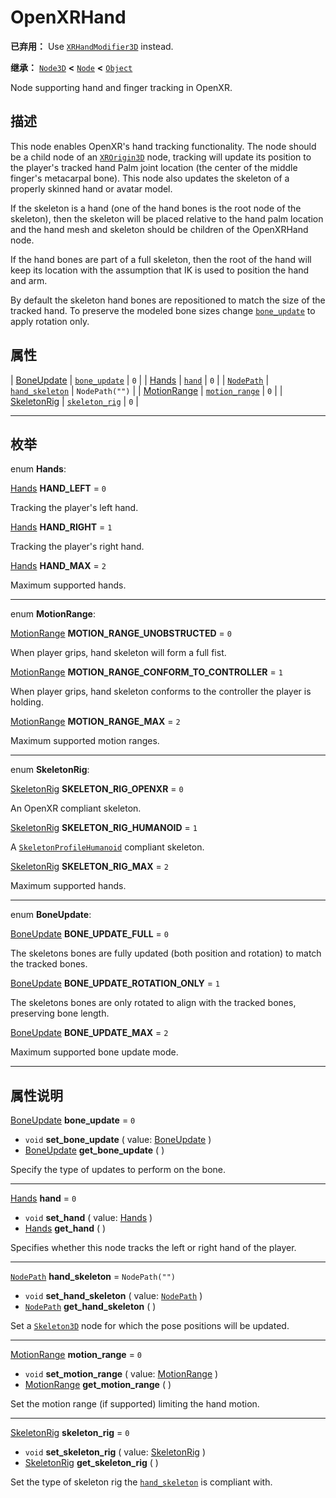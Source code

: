 <!-- ⚠ 请勿编辑本文件 ⚠ -->
<!-- 本文档使用脚本从 WeDot 引擎源码仓库生成。 -->
<!-- 生成脚本：https://github.com/WeDot-Engine/WeDot/tree/4.3/doc/tools/make_md.py； -->
<!-- 原文件：https://github.com/WeDot-Engine/WeDot/tree/4.3/modules/openxr/doc_classes/OpenXRHand.xml。 -->

<div id="_class_openxrhand"></div>

# OpenXRHand

**已弃用：** Use [`XRHandModifier3D`](class_xrhandmodifier3d.md) instead.

**继承：** [`Node3D`](class_node3d.md) **<** [`Node`](class_node.md) **<** [`Object`](class_object.md)

Node supporting hand and finger tracking in OpenXR.

## 描述

This node enables OpenXR's hand tracking functionality. The node should be a child node of an [`XROrigin3D`](class_xrorigin3d.md) node, tracking will update its position to the player's tracked hand Palm joint location (the center of the middle finger's metacarpal bone). This node also updates the skeleton of a properly skinned hand or avatar model.

If the skeleton is a hand (one of the hand bones is the root node of the skeleton), then the skeleton will be placed relative to the hand palm location and the hand mesh and skeleton should be children of the OpenXRHand node.

If the hand bones are part of a full skeleton, then the root of the hand will keep its location with the assumption that IK is used to position the hand and arm.

By default the skeleton hand bones are repositioned to match the size of the tracked hand. To preserve the modeled bone sizes change [`bone_update`](#class_openxrhand_property_bone_update) to apply rotation only.

## 属性

| [BoneUpdate](#enum_openxrhand_boneupdate)   | [`bone_update`](#class_openxrhand_property_bone_update)     | ``0``            |
| [Hands](#enum_openxrhand_hands)             | [`hand`](#class_openxrhand_property_hand)                   | ``0``            |
| [`NodePath`](class_nodepath.md)             | [`hand_skeleton`](#class_openxrhand_property_hand_skeleton) | ``NodePath("")`` |
| [MotionRange](#enum_openxrhand_motionrange) | [`motion_range`](#class_openxrhand_property_motion_range)   | ``0``            |
| [SkeletonRig](#enum_openxrhand_skeletonrig) | [`skeleton_rig`](#class_openxrhand_property_skeleton_rig)   | ``0``            |

<!-- rst-class:: classref-section-separator -->

---

## 枚举

<div id="_class_enum_openxrhand_hands"></div>

enum **Hands**: <div id="enum_openxrhand_hands"></div>

<div id="_class_openxrhand_constant_hand_left"></div>

[Hands](#enum_openxrhand_hands) **HAND_LEFT** = ``0``

Tracking the player's left hand.

<div id="_class_openxrhand_constant_hand_right"></div>

[Hands](#enum_openxrhand_hands) **HAND_RIGHT** = ``1``

Tracking the player's right hand.

<div id="_class_openxrhand_constant_hand_max"></div>

[Hands](#enum_openxrhand_hands) **HAND_MAX** = ``2``

Maximum supported hands.

<!-- rst-class:: classref-item-separator -->

---

<div id="_class_enum_openxrhand_motionrange"></div>

enum **MotionRange**: <div id="enum_openxrhand_motionrange"></div>

<div id="_class_openxrhand_constant_motion_range_unobstructed"></div>

[MotionRange](#enum_openxrhand_motionrange) **MOTION_RANGE_UNOBSTRUCTED** = ``0``

When player grips, hand skeleton will form a full fist.

<div id="_class_openxrhand_constant_motion_range_conform_to_controller"></div>

[MotionRange](#enum_openxrhand_motionrange) **MOTION_RANGE_CONFORM_TO_CONTROLLER** = ``1``

When player grips, hand skeleton conforms to the controller the player is holding.

<div id="_class_openxrhand_constant_motion_range_max"></div>

[MotionRange](#enum_openxrhand_motionrange) **MOTION_RANGE_MAX** = ``2``

Maximum supported motion ranges.

<!-- rst-class:: classref-item-separator -->

---

<div id="_class_enum_openxrhand_skeletonrig"></div>

enum **SkeletonRig**: <div id="enum_openxrhand_skeletonrig"></div>

<div id="_class_openxrhand_constant_skeleton_rig_openxr"></div>

[SkeletonRig](#enum_openxrhand_skeletonrig) **SKELETON_RIG_OPENXR** = ``0``

An OpenXR compliant skeleton.

<div id="_class_openxrhand_constant_skeleton_rig_humanoid"></div>

[SkeletonRig](#enum_openxrhand_skeletonrig) **SKELETON_RIG_HUMANOID** = ``1``

A [`SkeletonProfileHumanoid`](class_skeletonprofilehumanoid.md) compliant skeleton.

<div id="_class_openxrhand_constant_skeleton_rig_max"></div>

[SkeletonRig](#enum_openxrhand_skeletonrig) **SKELETON_RIG_MAX** = ``2``

Maximum supported hands.

<!-- rst-class:: classref-item-separator -->

---

<div id="_class_enum_openxrhand_boneupdate"></div>

enum **BoneUpdate**: <div id="enum_openxrhand_boneupdate"></div>

<div id="_class_openxrhand_constant_bone_update_full"></div>

[BoneUpdate](#enum_openxrhand_boneupdate) **BONE_UPDATE_FULL** = ``0``

The skeletons bones are fully updated (both position and rotation) to match the tracked bones.

<div id="_class_openxrhand_constant_bone_update_rotation_only"></div>

[BoneUpdate](#enum_openxrhand_boneupdate) **BONE_UPDATE_ROTATION_ONLY** = ``1``

The skeletons bones are only rotated to align with the tracked bones, preserving bone length.

<div id="_class_openxrhand_constant_bone_update_max"></div>

[BoneUpdate](#enum_openxrhand_boneupdate) **BONE_UPDATE_MAX** = ``2``

Maximum supported bone update mode.

<!-- rst-class:: classref-section-separator -->

---

## 属性说明

<div id="_class_openxrhand_property_bone_update"></div>

[BoneUpdate](#enum_openxrhand_boneupdate) **bone_update** = ``0`` <div id="class_openxrhand_property_bone_update"></div>

- `void` **set_bone_update** ( value: [BoneUpdate](#enum_openxrhand_boneupdate) )
- [BoneUpdate](#enum_openxrhand_boneupdate) **get_bone_update** ( )

Specify the type of updates to perform on the bone.

<!-- rst-class:: classref-item-separator -->

---

<div id="_class_openxrhand_property_hand"></div>

[Hands](#enum_openxrhand_hands) **hand** = ``0`` <div id="class_openxrhand_property_hand"></div>

- `void` **set_hand** ( value: [Hands](#enum_openxrhand_hands) )
- [Hands](#enum_openxrhand_hands) **get_hand** ( )

Specifies whether this node tracks the left or right hand of the player.

<!-- rst-class:: classref-item-separator -->

---

<div id="_class_openxrhand_property_hand_skeleton"></div>

[`NodePath`](class_nodepath.md) **hand_skeleton** = ``NodePath("")`` <div id="class_openxrhand_property_hand_skeleton"></div>

- `void` **set_hand_skeleton** ( value: [`NodePath`](class_nodepath.md) )
- [`NodePath`](class_nodepath.md) **get_hand_skeleton** ( )

Set a [`Skeleton3D`](class_skeleton3d.md) node for which the pose positions will be updated.

<!-- rst-class:: classref-item-separator -->

---

<div id="_class_openxrhand_property_motion_range"></div>

[MotionRange](#enum_openxrhand_motionrange) **motion_range** = ``0`` <div id="class_openxrhand_property_motion_range"></div>

- `void` **set_motion_range** ( value: [MotionRange](#enum_openxrhand_motionrange) )
- [MotionRange](#enum_openxrhand_motionrange) **get_motion_range** ( )

Set the motion range (if supported) limiting the hand motion.

<!-- rst-class:: classref-item-separator -->

---

<div id="_class_openxrhand_property_skeleton_rig"></div>

[SkeletonRig](#enum_openxrhand_skeletonrig) **skeleton_rig** = ``0`` <div id="class_openxrhand_property_skeleton_rig"></div>

- `void` **set_skeleton_rig** ( value: [SkeletonRig](#enum_openxrhand_skeletonrig) )
- [SkeletonRig](#enum_openxrhand_skeletonrig) **get_skeleton_rig** ( )

Set the type of skeleton rig the [`hand_skeleton`](#class_openxrhand_property_hand_skeleton) is compliant with.

[^virtual]: 本方法通常需要用户覆盖才能生效。
[^const]: 本方法无副作用，不会修改该实例的任何成员变量。
[^vararg]: 本方法除了能接受在此处描述的参数外，还能够继续接受任意数量的参数。
[^constructor]: 本方法用于构造某个类型。
[^static]: 调用本方法无需实例，可直接使用类名进行调用。
[^operator]: 本方法描述的是使用本类型作为左操作数的有效运算符。
[^bitfield]: 这个值是由下列位标志构成位掩码的整数。
[^void]: 无返回值。
